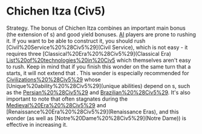# Chichen Itza (Civ5)

Strategy.
The bonus of Chichen Itza combines an important main bonus (the extension of s) and good yield bonuses. [AI](AI) players are prone to rushing it. If you want to be able to construct it, you should rush [Civil%20Service%20%28Civ5%29](Civil Service), which is not easy - it requires three [Classical%20Era%20%28Civ5%29](Classical Era) [List%20of%20technologies%20in%20Civ5](technologies) which themselves aren't easy to rush. Keep in mind that if you finish this wonder on the same turn that a starts, it will not extend that .
This wonder is especially recommended for [Civilizations%20%28Civ5%29](civilizations) whose [Unique%20ability%20%28Civ5%29](unique abilities) depend on s, such as the [Persian%20%28Civ5%29](Persians) and [Brazilian%20%28Civ5%29](Brazilians). It's also important to note that often stagnates during the [Medieval%20Era%20%28Civ5%29](Medieval) and [Renaissance%20Era%20%28Civ5%29](Renaissance Eras), and this wonder (as well as [Notre%20Dame%20%28Civ5%29](Notre Dame)) is effective in increasing it.